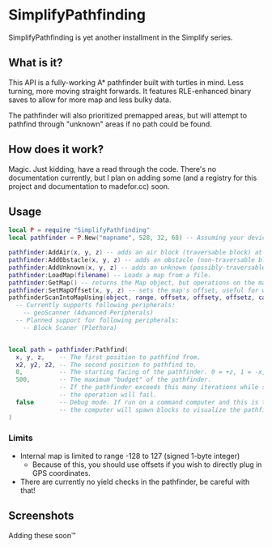 # SimplifyPathfinding
SimplifyPathfinding is yet another installment in the Simplify series.

## What is it?
This API is a fully-working A* pathfinder built with turtles in mind. Less turning, more moving straight forwards. It features RLE-enhanced binary saves to allow for more map and less bulky data.

The pathfinder will also prioritized premapped areas, but will attempt to pathfind through "unknown" areas if no path could be found.

## How does it work?
Magic. Just kidding, have a read through the code. There's no documentation currently, but I plan on adding some (and a registry for this project and documentation to madefor.cc) soon.

## Usage
```lua
local P = require "SimplifyPathfinding"
local pathfinder = P.New("mapname", 528, 32, 68) -- Assuming your device is at 528, 32, 68

pathfinder:AddAir(x, y, z) -- adds an air block (traversable block) at the position
pathfinder:AddObstacle(x, y, z) -- adds an obstacle (non-traversable block) at the position
pathfinder:AddUnknown(x, y, z) -- adds an unknown (possibly-traversable block) at the position
pathfinder:LoadMap(filename) -- Loads a map from a file.
pathfinder:GetMap() -- returns the Map object, but operations on the map object are not needed unless you're doing something weird.
pathfinder:SetMapOffset(x, y, z) -- sets the map's offset, useful for working with GPS, since the internal storage only allows values from -128 to 127.
pathfinderScanIntoMapUsing(object, range, offsetx, offsety, offsetz, callback) -- uses object to scan the area and loads all the data into the map.
  -- Currently supports following peripherals:
    -- geoScanner (Advanced Peripherals)
  -- Planned support for following peripherals:
    -- Block Scaner (Plethora)


local path = pathfinder:Pathfind(
  x, y, z,    -- The first position to pathfind from.
  x2, y2, z2, -- The second position to pathfind to.
  0,          -- The starting facing of the pathfinder. 0 = +z, 1 = -x, 2 = -z, 3 = +x
  500,        -- The maximum "budget" of the pathfinder.
              -- If the pathfinder exceeds this many iterations while searching for a path,
              -- the operation will fail.
  false       -- Debug mode. If run on a command computer and this is true,
              -- the computer will spawn blocks to visualize the pathfinding.
)
```

### Limits
* Internal map is limited to range -128 to 127 (signed 1-byte integer)
  * Because of this, you should use offsets if you wish to directly plug in GPS coordinates.
* There are currently no yield checks in the pathfinder, be careful with that!

## Screenshots
Adding these soon:tm:
